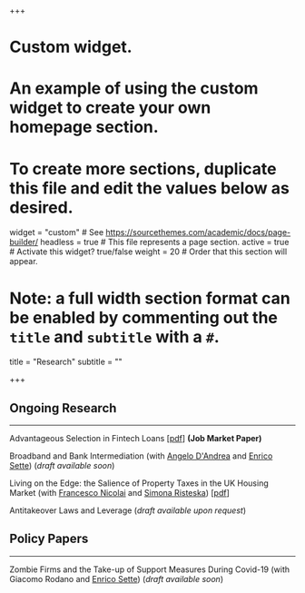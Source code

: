 +++
# Custom widget.
# An example of using the custom widget to create your own homepage section.
# To create more sections, duplicate this file and edit the values below as desired.

widget = "custom"  # See https://sourcethemes.com/academic/docs/page-builder/
headless = true  # This file represents a page section.
active = true  # Activate this widget? true/false
weight = 20  # Order that this section will appear.


# Note: a full width section format can be enabled by commenting out the `title` and `subtitle` with a `#`.
title = "Research"
subtitle = ""

+++

## Ongoing Research

-----------------------

Advantageous Selection in Fintech Loans [[pdf](http://ssrn.com/abstract=3786766)] **(Job Market Paper)**

Broadband and Bank Intermediation (with [Angelo D'Andrea](https://sites.google.com/view/angelodandrea/) and [Enrico Sette](https://sites.google.com/site/settenrico/)) (*draft available soon*)

Living on the Edge: the Salience of Property Taxes in the UK Housing Market (with [Francesco Nicolai](https://francesconicolai.github.io/) and [Simona Risteska](https://risteskasimona.github.io/)) [[pdf](https://papers.ssrn.com/sol3/papers.cfm?abstract_id=3381519)]

Antitakeover Laws and Leverage (*draft available upon request*) 

## Policy Papers

-----------------------

Zombie Firms and the Take-up of Support Measures During Covid-19 (with Giacomo Rodano and [Enrico Sette](https://sites.google.com/site/settenrico/)) (*draft available soon*)

